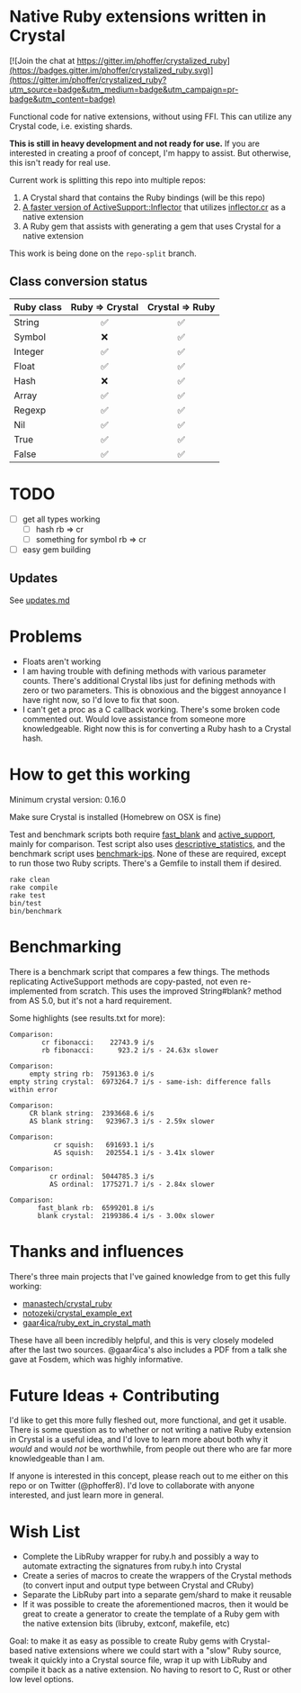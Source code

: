 # Native Ruby extensions written in Crystal

[![Join the chat at https://gitter.im/phoffer/crystalized_ruby](https://badges.gitter.im/phoffer/crystalized_ruby.svg)](https://gitter.im/phoffer/crystalized_ruby?utm_source=badge&utm_medium=badge&utm_campaign=pr-badge&utm_content=badge)

Functional code for native extensions, without using FFI. This can utilize any Crystal code, i.e. existing shards.

**This is still in heavy development and not ready for use.** If you are interested in creating a proof of concept, I'm happy to assist. But otherwise, this isn't ready for real use.

Current work is splitting this repo into multiple repos:

1. A Crystal shard that contains the Ruby bindings (will be this repo)
2. [A faster version of ActiveSupport::Inflector](https://github.com/phoffer/fast_inflector) that utilizes [inflector.cr](https://github.com/phoffer/inflector.cr) as a native extension
3. A Ruby gem that assists with generating a gem that uses Crystal for a native extension

This work is being done on the `repo-split` branch.

## Class conversion status

| Ruby class  | Ruby => Crystal | Crystal => Ruby |
| ----------- | :-------------: | :-------------: |
| String      | :white_check_mark: | :white_check_mark: |
| Symbol      | :x:                | :white_check_mark: |
| Integer     | :white_check_mark: | :white_check_mark: |
| Float       | :white_check_mark: | :white_check_mark: |
| Hash        | :x:                | :white_check_mark: |
| Array       | :white_check_mark: | :white_check_mark: |
| Regexp      | :white_check_mark: | :white_check_mark: |
| Nil         | :white_check_mark: | :white_check_mark: |
| True        | :white_check_mark: | :white_check_mark: |
| False       | :white_check_mark: | :white_check_mark: |

# TODO

- [ ] get all types working
  + [ ] hash rb => cr
  + [ ] something for symbol rb => cr
- [ ] easy gem building

## Updates

See [updates.md](updates.md)

# Problems

* Floats aren't working
* I am having trouble with defining methods with various parameter counts. There's additional Crystal libs just for defining methods with zero or two parameters. This is obnoxious and the biggest annoyance I have right now, so I'd love to fix that soon.
* I can't get a proc as a C callback working. There's some broken code commented out. Would love assistance from someone more knowledgeable. Right now this is for converting a Ruby hash to a Crystal hash.

# How to get this working

Minimum crystal version: 0.16.0

Make sure Crystal is installed (Homebrew on OSX is fine)

Test and benchmark scripts both require [fast_blank](https://github.com/SamSaffron/fast_blank) and [active_support](https://github.com/rails/rails/tree/master/activesupport), mainly for comparison. Test script also uses [descriptive_statistics](https://github.com/thirtysixthspan/descriptive_statistics), and the benchmark script uses [benchmark-ips](https://github.com/evanphx/benchmark-ips). None of these are required, except to run those two Ruby scripts. There's a Gemfile to install them if desired.

```
rake clean
rake compile
rake test
bin/test
bin/benchmark
```

# Benchmarking

There is a benchmark script that compares a few things. The methods replicating ActiveSupport methods are copy-pasted, not even re-implemented from scratch. This uses the improved String#blank? method from AS 5.0, but it's not a hard requirement.

Some highlights (see results.txt for more):

```
Comparison:
        cr fibonacci:    22743.9 i/s
        rb fibonacci:      923.2 i/s - 24.63x slower

Comparison:
     empty string rb:  7591363.0 i/s
empty string crystal:  6973264.7 i/s - same-ish: difference falls within error

Comparison:
     CR blank string:  2393668.6 i/s
     AS blank string:   923967.3 i/s - 2.59x slower

Comparison:
           cr squish:   691693.1 i/s
           AS squish:   202554.1 i/s - 3.41x slower

Comparison:
          cr ordinal:  5044785.3 i/s
          AS ordinal:  1775271.7 i/s - 2.84x slower

Comparison:
       fast_blank rb:  6599201.8 i/s
       blank crystal:  2199386.4 i/s - 3.00x slower
```


# Thanks and influences

There's three main projects that I've gained knowledge from to get this fully working:

- [manastech/crystal_ruby](https://github.com/manastech/crystal_ruby)
- [notozeki/crystal_example_ext](https://gist.github.com/notozeki/7159a9d9ab9707a22129)
- [gaar4ica/ruby_ext_in_crystal_math](https://github.com/gaar4ica/ruby_ext_in_crystal_math)

These have all been incredibly helpful, and this is very closely modeled after the last two sources. @gaar4ica's also includes a PDF from a talk she gave at Fosdem, which was highly informative.

# Future Ideas + Contributing

I'd like to get this more fully fleshed out, more functional, and get it usable. There is some question as to whether or not writing a native Ruby extension in Crystal is a useful idea, and I'd love to learn more about both why it _would_ and would _not_ be worthwhile, from people out there who are far more knowledgeable than I am.

If anyone is interested in this concept, please reach out to me either on this repo or on Twitter (@phoffer8). I'd love to collaborate with anyone interested, and just learn more in general.

# Wish List

* Complete the LibRuby wrapper for ruby.h and possibly a way to automate extracting the signatures from ruby.h into Crystal
* Create a series of macros to create the wrappers of the Crystal methods (to convert input and output type between Crystal and CRuby)
* Separate the LibRuby part into a separate gem/shard to make it reusable
* If it was possible to create the aforementioned macros, then it would be great to create a generator to create the template of a Ruby gem with the native extension bits (libruby, extconf, makefile, etc)

Goal: to make it as easy as possible to create Ruby gems with Crystal-based native extensions where we could start with a "slow" Ruby source, tweak it quickly into a Crystal source file, wrap it up with LibRuby and compile it back as a native extension. No having to resort to C, Rust or other low level options.
